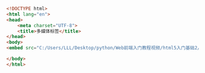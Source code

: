 
<BlogInfo id="383" title="35.多媒体标签" author="白日梦想猿" pv=0 read_times=0 pre_cost_time=0分10秒 category="html5学习" tag_list="['html5学习']" create_time="2020.07.15 22:13:23" update_time="2020.07.15 22:28:18" />

```html
<!DOCTYPE html>
<html lang="en">
<head>
    <meta charset="UTF-8">
    <title>多媒体标签</title>
</head>
<body>
<embed src="C:/Users/LLL/Desktop/python/Web前端入门教程视频/html5入门基础2/30 embed引入网上视频.avi">

</body>
</html>
```

